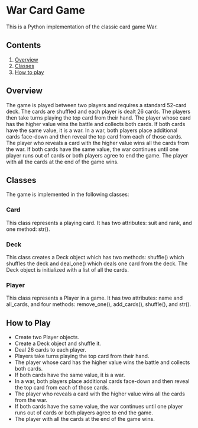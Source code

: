 # War Card Game

This is a Python implementation of the classic card game War.

## Contents

1. [Overview](#overview)
2. [Classes](#classes)
3. [How to play](#how-to-play)

## Overview

The game is played between two players and requires a standard 52-card deck. The cards are shuffled and each player is dealt 26 cards. The players then take turns playing the top card from their hand. The player whose card has the higher value wins the battle and collects both cards. If both cards have the same value, it is a war. In a war, both players place additional cards face-down and then reveal the top card from each of those cards. The player who reveals a card with the higher value wins all the cards from the war. If both cards have the same value, the war continues until one player runs out of cards or both players agree to end the game. The player with all the cards at the end of the game wins.

## Classes

The game is implemented in the following classes:

### Card

This class represents a playing card. It has two attributes: suit and rank, and one method: str().

### Deck

This class creates a Deck object which has two methods: shuffle() which shuffles the deck and deal_one() which deals one card from the deck. The Deck object is initialized with a list of all the cards.

### Player

This class represents a Player in a game. It has two attributes: name and all_cards, and four methods: remove_one(), add_cards(), shuffle(), and str().

## How to Play

- Create two Player objects.
- Create a Deck object and shuffle it.
- Deal 26 cards to each player.
- Players take turns playing the top card from their hand.
- The player whose card has the higher value wins the battle and collects both cards.
- If both cards have the same value, it is a war.
- In a war, both players place additional cards face-down and then reveal the top card from each of those cards.
- The player who reveals a card with the higher value wins all the cards from the war.
- If both cards have the same value, the war continues until one player runs out of cards or both players agree to end the game.
- The player with all the cards at the end of the game wins.
